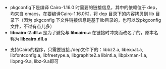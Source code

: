 + pkgconfig下是编译 Cairo-1.16.0 时需要的链接信息，其中的依赖位于 dep，均来自 emacs，在要编译Cairo-1.16.0时，将 dep 目录下的内容拷贝到 lib 目录下（因为 pkgconfig 下文件链接信息是基于lib目录的，也可以改pkgconfig文件，不过有点儿多）
+ **libcairo-2.dll.a** 是为了避免与 **libcairo.a** 在链接时冲突而改名了的，原本名称为 **libcairo.dll.a**

- 支持Cairo的程序，只需要链接./dep文件下的：libbz2.a, libexpat.a, libfontconfig.a, libfreetype.a, libgraphite2.a libintl.a, libpixman-1.a, libpng-9.a, libz-9.a即可

